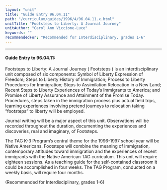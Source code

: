 ```yaml
---
layout: "unit"
title: "Guide Entry 96.04.11"
path: "/curriculum/guides/1996/4/96.04.11.x.html"
unitTitle: "Footsteps to Liberty: A Journal Journey"
unitAuthor: "Carol Ann Viccione-Luce"
keywords: ""
recommendedFor: "Recommended for Interdisciplinary, grades 1-6"
---
```

<body>
<hr/>
 <h4>
  Guide Entry to 96.04.11:
 </h4>
 Footsteps to Liberty: A Journal Journey ( Footsteps ) is an interdisciplinary unit composed of six components: Symbol of Liberty Expression of Freedom; Steps to Liberty History of Immigration; Process to Liberty Procedures for Immigration; Steps to Assimilation Relocation in a New Land; Recent Steps to Liberty Experiences of Today’s Immigrants to America; and Promise of Liberty Assurance and Attainment of the Promise Today. Procedures, steps taken in the immigration process plus actual field trips, learning experiences involving pretend journeys to relocation taking “footsteps” to liberty will be employed.
 <p>
  Journal writing will be a major aspect of this unit. Observations will be recorded throughout the duration, documenting the experiences and discoveries, real and imaginary, of Footsteps.
 </p>
 <p>
  The TAG K-3 Program’s central theme for the 1996-1997 school year will be Native Americans.  Footsteps will combine the meaning of immigration, contemporary attitudes toward immigration and the experiences of recent immigrants with the Native American TAG curriculum. This unit will require eighteen sessions. As a teaching guide for the self-contained classroom it could be accomplished in four weeks. The TAG Program, conducted on a weekly basis, will require four months.
 </p>
 <p>
  (Recommended for Interdisciplinary, grades 1-6)
 </p>

</body>